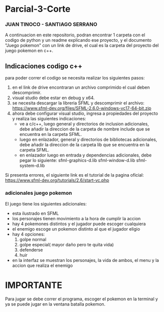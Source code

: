 # Parcial-3-Corte
### JUAN TINOCO - SANTIAGO SERRANO
A continuacion en este repositorio, podran encontrar 1 carpeta con el codigo de python y un readme explicando ese proyecto, y el documento "Juego pokemon" con un link de drive, el cual es la carpeta del proyecto del juego pokemon en c++.
## Indicaciones codigo c++
para poder correr el codigo se necesita realizar los siguientes pasos:
1. en el link de drive encontraran un archivo comprimido el cual deben descomprimir.
2. visual studio debe estar en debug y x64.
3. se necesita descargar la libreria SFML y descomprimir el archivo: https://www.sfml-dev.org/files/SFML-2.6.0-windows-vc17-64-bit.zip
4. ahora debe configurar visual studio, ingresa a propiedades del proyecto y realiza las siguientes indicaciones:
   - ve a c/c++, luego general y directorios de inclusion adicionales, debe añadir la direccion de la carpeta de nombre include que se encuentra en la carpeta SFML.
   - luego en enlazador, general y directorios de bibliotecas adicionales, debe añadir la direccion de la carpeta lib que se encuentra en la carpeta SFML.
   - en enlazador luego en entrada y dependencias adicionales, debe pegar lo siguiente:
sfml-graphics-d.lib
sfml-window-d.lib
sfml-system-d.lib

Si presenta errores, el siguiente link es el tutorial de la pagina oficial: https://www.sfml-dev.org/tutorials/2.6/start-vc.php
### adicionales juego pokemon
El juego tiene los siguientes adicionales:
- esta ilustrado en SFML
- los personajes tienen movimiento a la hora de cumplir la accion
- hay 4 pokemones distintos y el jugador puede escoger cualquiera
- el enemigo escoge un pokemon distinto al que el jugador eligio
- hay 4 opciones:
  1. golpe normal
  2. golpe especial( mayor daño pero te quita vida)
  3. defenderse
  4. huir
- en la interfaz se muestran los personajes, la vida de ambos, el menu y la accion que realiza el enemigo
# IMPORTANTE
Para jugar se debe correr el programa, escoger el pokemon en la terminal y ya se puede jugar en la ventana batalla pokemon.
